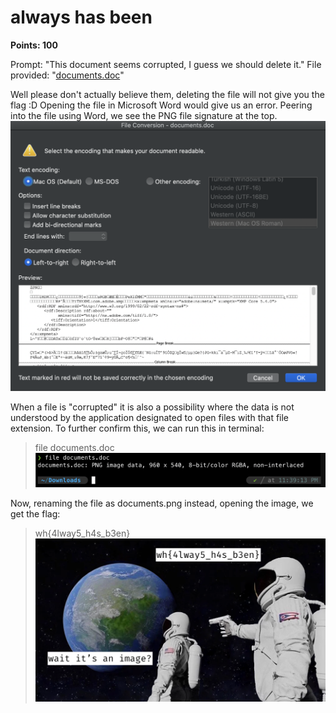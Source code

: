 # always has been 
**Points: 100**

Prompt: "This document seems corrupted, I guess we should delete it."
File provided: "[documents.doc](documents.doc)"

Well please don't actually believe them, deleting the file will not give you the flag :D
Opening the file in Microsoft Word would give us an error.
Peering into the file using Word, we see the PNG file signature at the top.
![Error](word.png)

When a file is "corrupted" it is also a possibility where the data is not understood by the application designated to open files with that file extension.
To further confirm this, we can run this in terminal: 
> file documents.doc
![file command](file.png)

Now, renaming the file as documents.png instead, opening the image, we get the flag:
> wh{4lway5_h4s_b3en}
![documents.png](documents.png)
